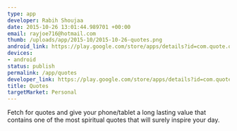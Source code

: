 ```yaml
--- 
type: app
developer: Rabih Shoujaa
date: 2015-10-26 13:01:44.989701 +00:00
email: rayjoe716@hotmail.com
thumb: /uploads/app/2015-10/2015-10-26-quotes.png
android_link: https://play.google.com/store/apps/details?id=com.quote.quote
devices: 
- android
status: publish
permalink: /app/quotes
developer_link: https://play.google.com/store/apps/details?id=com.quote.quote
title: Quotes
targetMarket: Personal
---
```


Fetch for quotes and give your phone/tablet a long lasting value that contains one of the most spiritual quotes that will surely inspire your day.
